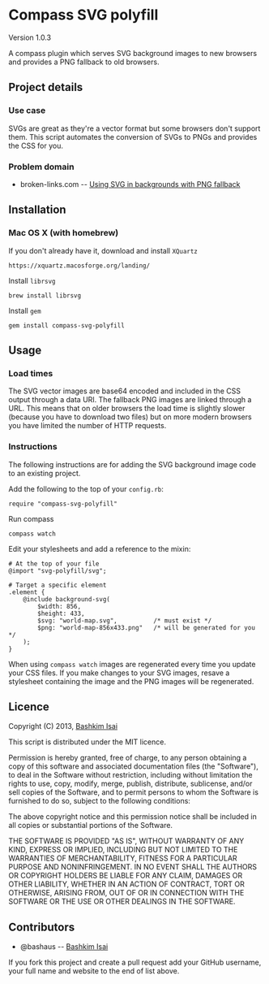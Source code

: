 # Compass SVG polyfill

Version 1.0.3

A compass plugin which serves SVG background images to new browsers and 
provides a PNG fallback to old browsers.

## Project details

### Use case

SVGs are great as they're a vector format but some browsers don't support them. 
This script automates the conversion of SVGs to PNGs and provides the CSS for you.

### Problem domain

* broken-links.com -- [Using SVG in backgrounds with PNG fallback](http://www.broken-links.com/2010/06/14/using-svg-in-backgrounds-with-png-fallback/)

## Installation

### Mac OS X (with homebrew)

If you don't already have it, download and install `XQuartz`

    https://xquartz.macosforge.org/landing/

Install `librsvg`

    brew install librsvg

Install `gem`

    gem install compass-svg-polyfill

## Usage

### Load times

The SVG vector images are base64 encoded and included in the CSS output through 
a data URI. The fallback PNG images are linked through a URL. This means that 
on older browsers the load time is slightly slower (because you have to 
download two files) but on more modern browsers you have limited the number 
of HTTP requests.

### Instructions

The following instructions are for adding the SVG background image code to an existing project. 

Add the following to the top of your `config.rb`:

    require "compass-svg-polyfill"

Run compass

    compass watch

Edit your stylesheets and add a reference to the mixin:

    # At the top of your file
    @import "svg-polyfill/svg";

    # Target a specific element
    .element {
        @include background-svg(
            $width: 856,
            $height: 433,
            $svg: "world-map.svg",          /* must exist */
            $png: "world-map-856x433.png"   /* will be generated for you */
        );
    }

When using `compass watch` images are regenerated every time you update your 
CSS files. If you make changes to your SVG images, resave a stylesheet 
containing the image and the PNG images will be regenerated.

## Licence

Copyright (C) 2013, [Bashkim Isai](http://www.bashkim.com.au)

This script is distributed under the MIT licence.

Permission is hereby granted, free of charge, to any person obtaining a copy of this software and associated documentation files (the "Software"), to deal in the Software without restriction, including without limitation the rights to use, copy, modify, merge, publish, distribute, sublicense, and/or sell copies of the Software, and to permit persons to whom the Software is furnished to do so, subject to the following conditions:

The above copyright notice and this permission notice shall be included in all copies or substantial portions of the Software.

THE SOFTWARE IS PROVIDED "AS IS", WITHOUT WARRANTY OF ANY KIND, EXPRESS OR IMPLIED, INCLUDING BUT NOT LIMITED TO THE WARRANTIES OF MERCHANTABILITY, FITNESS FOR A PARTICULAR PURPOSE AND NONINFRINGEMENT. IN NO EVENT SHALL THE AUTHORS OR COPYRIGHT HOLDERS BE LIABLE FOR ANY CLAIM, DAMAGES OR OTHER LIABILITY, WHETHER IN AN ACTION OF CONTRACT, TORT OR OTHERWISE, ARISING FROM, OUT OF OR IN CONNECTION WITH THE SOFTWARE OR THE USE OR OTHER DEALINGS IN THE SOFTWARE.

## Contributors

* @bashaus -- [Bashkim Isai](http://www.bashkim.com.au/)

If you fork this project and create a pull request add your GitHub username, your full name and website to the end of list above.
